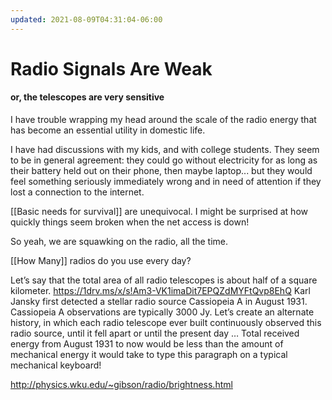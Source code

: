 ```yaml
---
updated: 2021-08-09T04:31:04-06:00
---
```


# Radio Signals Are Weak

#### or, the telescopes are very sensitive

I have trouble wrapping my head around the scale of the radio energy that has become an essential utility in domestic life.

I have had discussions with my kids, and with college students. They seem to be in general agreement: they could go without electricity for as long as their battery held out on their phone, then maybe laptop... but they would feel something seriously immediately wrong and in need of attention if they lost a connection to the internet.

[[Basic needs for survival]] are unequivocal. I might be surprised at how quickly things seem broken when the net access is down!

So yeah, we are squawking on the radio, all the time.

[[How Many]] radios do you use every day?


Let’s say that the total area of all radio telescopes is about half of a square kilometer. 
https://1drv.ms/x/s!Am3-VK1imaDit7EPQZdMYFtQvp8EhQ
Karl Jansky first detected a stellar radio source Cassiopeia A in August 1931. Cassiopeia A observations are typically 3000 Jy. Let’s create an alternate history, in which each radio telescope ever built continuously observed this radio source, until it fell apart or until the present day … Total received energy from August 1931 to now would be less than the amount of mechanical energy it would take to type this paragraph on a typical mechanical keyboard!

http://physics.wku.edu/~gibson/radio/brightness.html
